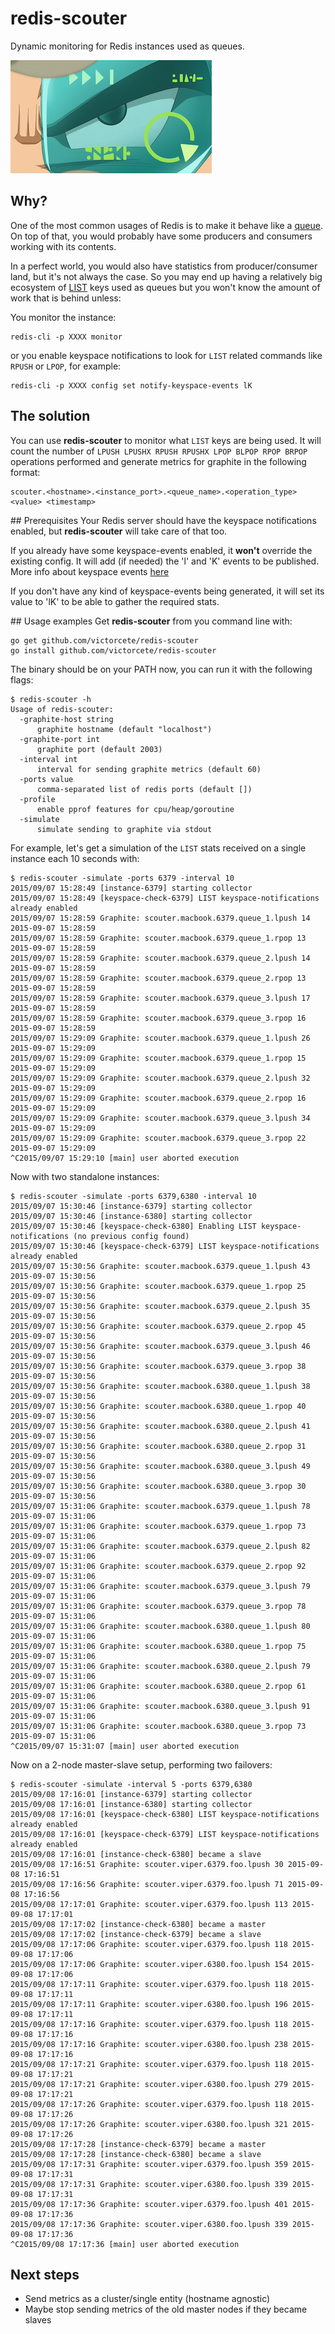 # redis-scouter
Dynamic monitoring for Redis instances used as queues.

![alt text](https://raw.githubusercontent.com/victorcete/redis-scouter/master/img/Scouter.png "OMG it's a DBZ scouter!")

## Why?
One of the most common usages of Redis is to make it behave like a [queue](https://en.wikipedia.org/wiki/Queue_(abstract_data_type)). On top of that, you would probably have some producers and consumers working with its contents.

In a perfect world, you would also have statistics from producer/consumer land, but it's not always the case. So you may end up having a relatively big ecosystem of [LIST](http://redis.io/commands#list) keys used as queues but you won't know the amount of work that is behind unless:

You monitor the instance:
```
redis-cli -p XXXX monitor
``` 

or you enable keyspace notifications to look for `LIST` related commands like `RPUSH` or `LPOP`, for example:
```
redis-cli -p XXXX config set notify-keyspace-events lK
```

## The solution

You can use __redis-scouter__ to monitor what `LIST` keys are being used. It will count the number of `LPUSH LPUSHX RPUSH RPUSHX LPOP BLPOP RPOP BRPOP` operations performed and generate metrics for graphite in the following format:

```
scouter.<hostname>.<instance_port>.<queue_name>.<operation_type> <value> <timestamp>
```

## Prerequisites
Your Redis server should have the keyspace notifications enabled, but __redis-scouter__ will take care of that too.

If you already have some keyspace-events enabled, it __won't__ override the existing config. It will add (if needed) the 'l' and 'K' events to be published. More info about keyspace events [here](http://redis.io/topics/notifications)

If you don't have any kind of keyspace-events being generated, it will set its value to 'lK' to be able to gather the required stats.

## Usage examples
Get __redis-scouter__ from you command line with:
```
go get github.com/victorcete/redis-scouter
go install github.com/victorcete/redis-scouter
```

The binary should be on your PATH now, you can run it with the following flags:
```
$ redis-scouter -h
Usage of redis-scouter:
  -graphite-host string
      graphite hostname (default "localhost")
  -graphite-port int
      graphite port (default 2003)
  -interval int
      interval for sending graphite metrics (default 60)
  -ports value
      comma-separated list of redis ports (default [])
  -profile
      enable pprof features for cpu/heap/goroutine
  -simulate
      simulate sending to graphite via stdout
```

For example, let's get a simulation of the `LIST` stats received on a single instance each 10 seconds with:
```
$ redis-scouter -simulate -ports 6379 -interval 10
2015/09/07 15:28:49 [instance-6379] starting collector
2015/09/07 15:28:49 [keyspace-check-6379] LIST keyspace-notifications already enabled
2015/09/07 15:28:59 Graphite: scouter.macbook.6379.queue_1.lpush 14 2015-09-07 15:28:59
2015/09/07 15:28:59 Graphite: scouter.macbook.6379.queue_1.rpop 13 2015-09-07 15:28:59
2015/09/07 15:28:59 Graphite: scouter.macbook.6379.queue_2.lpush 14 2015-09-07 15:28:59
2015/09/07 15:28:59 Graphite: scouter.macbook.6379.queue_2.rpop 13 2015-09-07 15:28:59
2015/09/07 15:28:59 Graphite: scouter.macbook.6379.queue_3.lpush 17 2015-09-07 15:28:59
2015/09/07 15:28:59 Graphite: scouter.macbook.6379.queue_3.rpop 16 2015-09-07 15:28:59
2015/09/07 15:29:09 Graphite: scouter.macbook.6379.queue_1.lpush 26 2015-09-07 15:29:09
2015/09/07 15:29:09 Graphite: scouter.macbook.6379.queue_1.rpop 15 2015-09-07 15:29:09
2015/09/07 15:29:09 Graphite: scouter.macbook.6379.queue_2.lpush 32 2015-09-07 15:29:09
2015/09/07 15:29:09 Graphite: scouter.macbook.6379.queue_2.rpop 16 2015-09-07 15:29:09
2015/09/07 15:29:09 Graphite: scouter.macbook.6379.queue_3.lpush 34 2015-09-07 15:29:09
2015/09/07 15:29:09 Graphite: scouter.macbook.6379.queue_3.rpop 22 2015-09-07 15:29:09
^C2015/09/07 15:29:10 [main] user aborted execution
```

Now with two standalone instances:
```
$ redis-scouter -simulate -ports 6379,6380 -interval 10
2015/09/07 15:30:46 [instance-6379] starting collector
2015/09/07 15:30:46 [instance-6380] starting collector
2015/09/07 15:30:46 [keyspace-check-6380] Enabling LIST keyspace-notifications (no previous config found)
2015/09/07 15:30:46 [keyspace-check-6379] LIST keyspace-notifications already enabled
2015/09/07 15:30:56 Graphite: scouter.macbook.6379.queue_1.lpush 43 2015-09-07 15:30:56
2015/09/07 15:30:56 Graphite: scouter.macbook.6379.queue_1.rpop 25 2015-09-07 15:30:56
2015/09/07 15:30:56 Graphite: scouter.macbook.6379.queue_2.lpush 35 2015-09-07 15:30:56
2015/09/07 15:30:56 Graphite: scouter.macbook.6379.queue_2.rpop 45 2015-09-07 15:30:56
2015/09/07 15:30:56 Graphite: scouter.macbook.6379.queue_3.lpush 46 2015-09-07 15:30:56
2015/09/07 15:30:56 Graphite: scouter.macbook.6379.queue_3.rpop 38 2015-09-07 15:30:56
2015/09/07 15:30:56 Graphite: scouter.macbook.6380.queue_1.lpush 38 2015-09-07 15:30:56
2015/09/07 15:30:56 Graphite: scouter.macbook.6380.queue_1.rpop 40 2015-09-07 15:30:56
2015/09/07 15:30:56 Graphite: scouter.macbook.6380.queue_2.lpush 41 2015-09-07 15:30:56
2015/09/07 15:30:56 Graphite: scouter.macbook.6380.queue_2.rpop 31 2015-09-07 15:30:56
2015/09/07 15:30:56 Graphite: scouter.macbook.6380.queue_3.lpush 49 2015-09-07 15:30:56
2015/09/07 15:30:56 Graphite: scouter.macbook.6380.queue_3.rpop 30 2015-09-07 15:30:56
2015/09/07 15:31:06 Graphite: scouter.macbook.6379.queue_1.lpush 78 2015-09-07 15:31:06
2015/09/07 15:31:06 Graphite: scouter.macbook.6379.queue_1.rpop 73 2015-09-07 15:31:06
2015/09/07 15:31:06 Graphite: scouter.macbook.6379.queue_2.lpush 82 2015-09-07 15:31:06
2015/09/07 15:31:06 Graphite: scouter.macbook.6379.queue_2.rpop 92 2015-09-07 15:31:06
2015/09/07 15:31:06 Graphite: scouter.macbook.6379.queue_3.lpush 79 2015-09-07 15:31:06
2015/09/07 15:31:06 Graphite: scouter.macbook.6379.queue_3.rpop 78 2015-09-07 15:31:06
2015/09/07 15:31:06 Graphite: scouter.macbook.6380.queue_1.lpush 80 2015-09-07 15:31:06
2015/09/07 15:31:06 Graphite: scouter.macbook.6380.queue_1.rpop 75 2015-09-07 15:31:06
2015/09/07 15:31:06 Graphite: scouter.macbook.6380.queue_2.lpush 79 2015-09-07 15:31:06
2015/09/07 15:31:06 Graphite: scouter.macbook.6380.queue_2.rpop 61 2015-09-07 15:31:06
2015/09/07 15:31:06 Graphite: scouter.macbook.6380.queue_3.lpush 91 2015-09-07 15:31:06
2015/09/07 15:31:06 Graphite: scouter.macbook.6380.queue_3.rpop 73 2015-09-07 15:31:06
^C2015/09/07 15:31:07 [main] user aborted execution
```

Now on a 2-node master-slave setup, performing two failovers:
```
$ redis-scouter -simulate -interval 5 -ports 6379,6380
2015/09/08 17:16:01 [instance-6379] starting collector
2015/09/08 17:16:01 [instance-6380] starting collector
2015/09/08 17:16:01 [keyspace-check-6380] LIST keyspace-notifications already enabled
2015/09/08 17:16:01 [keyspace-check-6379] LIST keyspace-notifications already enabled
2015/09/08 17:16:01 [instance-check-6380] became a slave
2015/09/08 17:16:51 Graphite: scouter.viper.6379.foo.lpush 30 2015-09-08 17:16:51
2015/09/08 17:16:56 Graphite: scouter.viper.6379.foo.lpush 71 2015-09-08 17:16:56
2015/09/08 17:17:01 Graphite: scouter.viper.6379.foo.lpush 113 2015-09-08 17:17:01
2015/09/08 17:17:02 [instance-check-6380] became a master
2015/09/08 17:17:02 [instance-check-6379] became a slave
2015/09/08 17:17:06 Graphite: scouter.viper.6379.foo.lpush 118 2015-09-08 17:17:06
2015/09/08 17:17:06 Graphite: scouter.viper.6380.foo.lpush 154 2015-09-08 17:17:06
2015/09/08 17:17:11 Graphite: scouter.viper.6379.foo.lpush 118 2015-09-08 17:17:11
2015/09/08 17:17:11 Graphite: scouter.viper.6380.foo.lpush 196 2015-09-08 17:17:11
2015/09/08 17:17:16 Graphite: scouter.viper.6379.foo.lpush 118 2015-09-08 17:17:16
2015/09/08 17:17:16 Graphite: scouter.viper.6380.foo.lpush 238 2015-09-08 17:17:16
2015/09/08 17:17:21 Graphite: scouter.viper.6379.foo.lpush 118 2015-09-08 17:17:21
2015/09/08 17:17:21 Graphite: scouter.viper.6380.foo.lpush 279 2015-09-08 17:17:21
2015/09/08 17:17:26 Graphite: scouter.viper.6379.foo.lpush 118 2015-09-08 17:17:26
2015/09/08 17:17:26 Graphite: scouter.viper.6380.foo.lpush 321 2015-09-08 17:17:26
2015/09/08 17:17:28 [instance-check-6379] became a master
2015/09/08 17:17:28 [instance-check-6380] became a slave
2015/09/08 17:17:31 Graphite: scouter.viper.6379.foo.lpush 359 2015-09-08 17:17:31
2015/09/08 17:17:31 Graphite: scouter.viper.6380.foo.lpush 339 2015-09-08 17:17:31
2015/09/08 17:17:36 Graphite: scouter.viper.6379.foo.lpush 401 2015-09-08 17:17:36
2015/09/08 17:17:36 Graphite: scouter.viper.6380.foo.lpush 339 2015-09-08 17:17:36
^C2015/09/08 17:17:36 [main] user aborted execution
```

## Next steps
- Send metrics as a cluster/single entity (hostname agnostic)
- Maybe stop sending metrics of the old master nodes if they became slaves